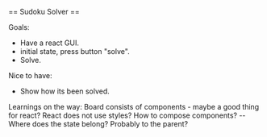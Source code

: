 == Sudoku Solver ==

Goals:
- Have a react GUI.
- initial state, press button "solve".
- Solve.

Nice to have:
- Show how its been solved.



Learnings on the way:
Board consists of components - maybe a good thing for react?
React does not use styles?
How to compose components? --
Where does the state belong? Probably to the parent?




